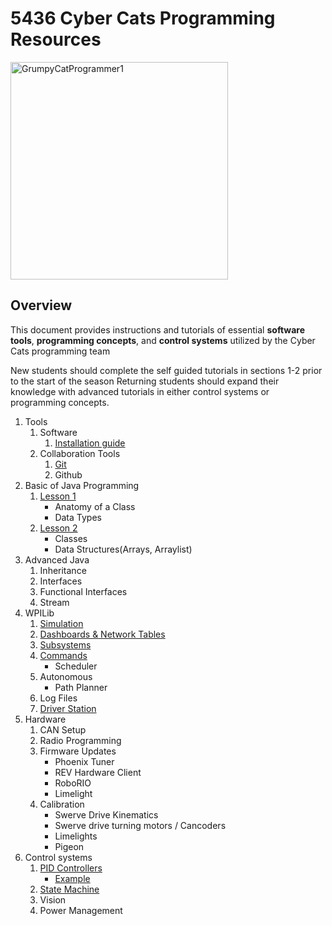 # 5436 Cyber Cats Programming Resources
<img width="348" alt="GrumpyCatProgrammer1" src="https://github.com/cybercat5436/Programming_Basics/assets/16657483/68d11a60-4c24-4360-966d-dcea1c77e77b">

## Overview
This document provides instructions and tutorials of essential __software tools__, __programming concepts__, and __control systems__ utilized by the Cyber Cats programming team

New students should complete the self guided tutorials in sections 1-2 prior to the start of the season
Returning students should expand their knowledge with advanced tutorials in either control systems or programming concepts.

1. Tools
    1. Software
        1. [Installation guide](https://cybercat5436.github.io/Programming_Basics/Software-Installation)
    1. Collaboration Tools
        1. [Git](https://docs.google.com/document/d/1Qm0D_YQJlXje3LxfbR4XuzQ_ohML1_py8yUt_c2nD5k/edit?usp=drive_link)
        1. Github
1. Basic of Java Programming
    1. [Lesson 1](https://docs.google.com/document/d/1vIweaghJWf3sDI-EV52ddEzfjYH-Rwe0feRU-ck_P8Q/edit?usp=drive_link)
        * Anatomy of a Class
        * Data Types
    2. [Lesson 2](https://cybercat5436.github.io/Programming_Basics/Data-Structures)
        * Classes
        * Data Structures(Arrays, Arraylist)
1. Advanced Java
    1. Inheritance
    1. Interfaces
    1. Functional Interfaces
    1. Stream
1. WPILib
    1. [Simulation](https://cybercat5436.github.io/Programming_Basics/HelloCybercats)
    1. [Dashboards & Network Tables](https://docs.google.com/document/d/1RQRigpYUv2hz-S0XogmwiDdY_5hcvlr2qt4yBovZcQ4/edit?usp=drive_link)
    1. [Subsystems](https://cybercat5436.github.io/Programming_Basics/Subsystems)
    1. [Commands](https://cybercat5436.github.io/Programming_Basics/Commands)
       - Scheduler
    1. Autonomous
       - Path Planner
    1. Log Files
    1. [Driver Station](https://docs.google.com/document/d/1QsjKEIqtqi3R2IFkR1SOEOd4ogh1tthBB1dnlaWx4Yo/edit?usp=drive_link)
1. Hardware
    1. CAN Setup
    1. Radio Programming
    1. Firmware Updates
        * Phoenix Tuner
        * REV Hardware Client
        * RoboRIO
        * Limelight
    1. Calibration
        * Swerve Drive Kinematics
        * Swerve drive turning motors / Cancoders
        * Limelights
        * Pigeon
1. Control systems
    1. [PID Controllers](https://docs.google.com/document/d/1q2Fe3-mitXjtr-owq9-SB_0mqVCDGcikXRXlNKKP700/edit?usp=drive_link)
       - [Example](https://docs.google.com/presentation/d/1DCwFPjsVy91znihLSHr5BNxie84MPP8H/edit?usp=drive_link&ouid=103075082841613250737&rtpof=true&sd=true)
    1. [State Machine](https://cybercat5436.github.io/Programming_Basics/StateMachine)
    1. Vision
    1. Power Management


 





